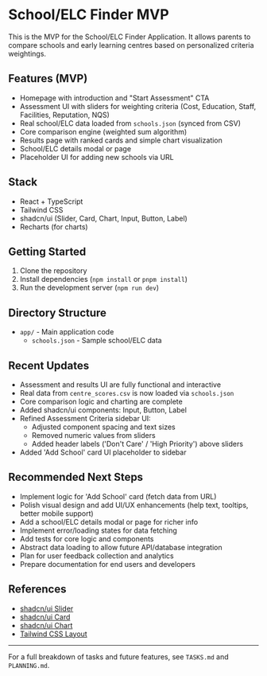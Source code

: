 # School/ELC Finder MVP

This is the MVP for the School/ELC Finder Application. It allows parents to compare schools and early learning centres based on personalized criteria weightings.

## Features (MVP)
- Homepage with introduction and "Start Assessment" CTA
- Assessment UI with sliders for weighting criteria (Cost, Education, Staff, Facilities, Reputation, NQS)
- Real school/ELC data loaded from `schools.json` (synced from CSV)
- Core comparison engine (weighted sum algorithm)
- Results page with ranked cards and simple chart visualization
- School/ELC details modal or page
- Placeholder UI for adding new schools via URL

## Stack
- React + TypeScript
- Tailwind CSS
- shadcn/ui (Slider, Card, Chart, Input, Button, Label)
- Recharts (for charts)

## Getting Started
1. Clone the repository
2. Install dependencies (`npm install` or `pnpm install`)
3. Run the development server (`npm run dev`)

## Directory Structure
- `app/` - Main application code
  - `schools.json` - Sample school/ELC data

## Recent Updates
- Assessment and results UI are fully functional and interactive
- Real data from `centre_scores.csv` is now loaded via `schools.json`
- Core comparison logic and charting are complete
- Added shadcn/ui components: Input, Button, Label
- Refined Assessment Criteria sidebar UI:
  - Adjusted component spacing and text sizes
  - Removed numeric values from sliders
  - Added header labels ('Don't Care' / 'High Priority') above sliders
- Added 'Add School' card UI placeholder to sidebar

## Recommended Next Steps
- Implement logic for 'Add School' card (fetch data from URL)
- Polish visual design and add UI/UX enhancements (help text, tooltips, better mobile support)
- Add a school/ELC details modal or page for richer info
- Implement error/loading states for data fetching
- Add tests for core logic and components
- Abstract data loading to allow future API/database integration
- Plan for user feedback collection and analytics
- Prepare documentation for end users and developers


## References
- [shadcn/ui Slider](https://ui.shadcn.com/docs/components/slider)
- [shadcn/ui Card](https://ui.shadcn.com/docs/components/card)
- [shadcn/ui Chart](https://ui.shadcn.com/docs/components/chart)
- [Tailwind CSS Layout](https://tailwindcss.com/docs/display)

---
For a full breakdown of tasks and future features, see `TASKS.md` and `PLANNING.md`.
